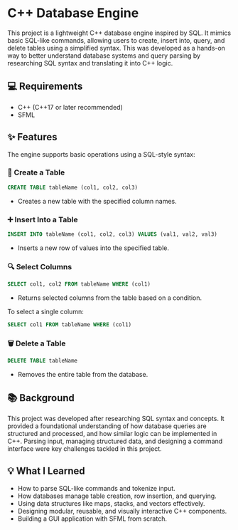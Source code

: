 # C++ Database Engine

This project is a lightweight C++ database engine inspired by SQL. It mimics basic SQL-like commands, allowing users to create, insert into, query, and delete tables using a simplified syntax. This was developed as a hands-on way to better understand database systems and query parsing by researching SQL syntax and translating it into C++ logic.

## 💻 Requirements
- C++ (C++17 or later recommended)
- SFML

## ✨ Features
The engine supports basic operations using a SQL-style syntax:

### 📄 Create a Table
```sql
CREATE TABLE tableName (col1, col2, col3)
```
- Creates a new table with the specified column names.

### ➕ Insert Into a Table
```sql
INSERT INTO tableName (col1, col2, col3) VALUES (val1, val2, val3)
```
- Inserts a new row of values into the specified table.

### 🔍 Select Columns
```sql
SELECT col1, col2 FROM tableName WHERE (col1)
```
- Returns selected columns from the table based on a condition. <br />

To select a single column:
```sql
SELECT col1 FROM tableName WHERE (col1)
```

### 🗑 Delete a Table
```sql
DELETE TABLE tableName
```
- Removes the entire table from the database.

## 📚 Background
This project was developed after researching SQL syntax and concepts. It provided a foundational understanding of how database queries are structured and processed, and how similar logic can be implemented in C++. Parsing input, managing structured data, and designing a command interface were key challenges tackled in this project.

## 💡 What I Learned
- How to parse SQL-like commands and tokenize input.
- How databases manage table creation, row insertion, and querying.
- Using data structures like maps, stacks, and vectors effectively.
- Designing modular, reusable, and visually interactive C++ components.
- Building a GUI application with SFML from scratch.

